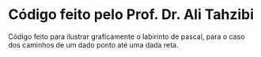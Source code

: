 # Código feito pelo Prof. Dr. Ali Tahzibi


Código feito para ilustrar graficamente o labirinto de pascal, para o caso dos caminhos de um dado ponto até uma dada reta.